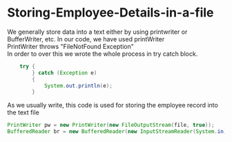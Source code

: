 # Storing-Employee-Details-in-a-file
We generally store data into a text either by using printwriter or BufferWriter, etc.
In our code, we have used printWriter<br>
PrintWriter throws "FileNotFound Exception"<br>
In order to over this we wrote the whole process in try catch block.<br>
```java
	try {
		} catch (Exception e) 
		{
			System.out.println(e);
		}
```
As we usually write, this code is used for storing the employee record into the text file<br>

```java
PrintWriter pw = new PrintWriter(new FileOutputStream(file, true));
BufferedReader br = new BufferedReader(new InputStreamReader(System.in));
 ```
 
